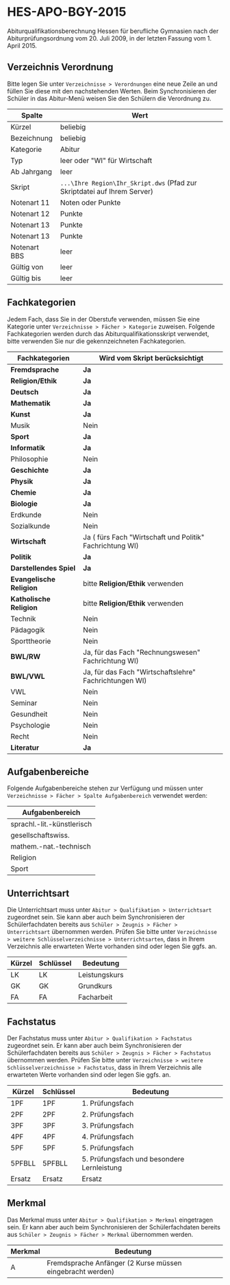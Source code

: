 # HES-APO-BGY-2015

Abiturqualifikationsberechnung Hessen für berufliche Gymnasien nach der Abiturprüfungsordnung vom 20. Juli 2009, in der letzten Fassung vom 1. April 2015.

## Verzeichnis Verordnung

Bitte legen Sie unter ```Verzeichnisse > Verordnungen``` eine neue Zeile an und füllen Sie diese mit den nachstehenden Werten. Beim Synchronisieren der Schüler in das Abitur-Menü weisen Sie den Schülern die Verordnung zu.

| Spalte  | Wert |
|--------------|------------------------------------------|
| Kürzel  | beliebig  |
| Bezeichnung  | beliebig  |
| Kategorie | Abitur  |
| Typ   | leer oder "WI" für Wirtschaft  |
| Ab Jahrgang  | leer |
| Skript  | ```...\Ihre Region\Ihr_Skript.dws``` (Pfad zur Skriptdatei auf Ihrem Server) |
| Notenart 11  | Noten oder Punkte   |
| Notenart 12  | Punkte  |
| Notenart 13  | Punkte  |
| Notenart 13  | Punkte  |
| Notenart BBS | leer |
| Gültig von   | leer |
| Gültig bis   | leer |

## Fachkategorien

Jedem Fach, dass Sie in der Oberstufe verwenden, müssen Sie eine Kategorie unter ```Verzeichnisse > Fächer > Kategorie``` zuweisen.
Folgende Fachkategorien werden durch das Abiturqualifikationsskript verwendet, bitte verwenden Sie nur die gekennzeichneten Fachkategorien.

| Fachkategorien | Wird vom Skript berücksichtigt |
|--|--|
| **Fremdsprache** |**Ja**|
| **Religion/Ethik** |**Ja**|
| **Deutsch** |**Ja**|
| **Mathematik** |**Ja**|
| **Kunst** |**Ja**|
| Musik |Nein|
| **Sport** |**Ja**|
| **Informatik**|**Ja**|
| Philosophie |Nein|
| **Geschichte**|**Ja**|
| **Physik**|**Ja**|
| **Chemie**|**Ja**|
| **Biologie**|**Ja**|
| Erdkunde|Nein|
| Sozialkunde |Nein|
| **Wirtschaft** | Ja ( fürs Fach "Wirtschaft und Politik" Fachrichtung WI) |
| **Politik** |**Ja**|
| **Darstellendes Spiel** |**Ja**|
| **Evangelische Religion** | bitte **Religion/Ethik** verwenden|
| **Katholische Religion**| bitte **Religion/Ethik** verwenden|
| Technik |Nein|
| Pädagogik |Nein|
| Sporttheorie |Nein|
| **BWL/RW**| Ja, für das Fach "Rechnungswesen" Fachrichtung WI) |
| **BWL/VWL** | Ja, für das Fach "Wirtschaftslehre" Fachrichtungen WI) |
| VWL|Nein|
| Seminar |Nein|
| Gesundheit|Nein|
| Psychologie |Nein|
| Recht |Nein|
| **Literatur** |**Ja**|

## Aufgabenbereiche

Folgende Aufgabenbereiche stehen zur Verfügung und müssen unter ```Verzeichnisse > Fächer > Spalte Aufgabenbereich``` verwendet werden:

| Aufgabenbereich  |
|----------------------------|
| sprachl.-lit.-künstlerisch |
| gesellschaftswiss.  |
| mathem.-nat.-technisch  |
| Religion  |
| Sport   |

## Unterrichtsart

Die Unterrichtsart muss unter ```Abitur > Qualifikation > Unterrichtsart``` zugeordnet sein. Sie kann aber auch beim Synchronisieren der Schülerfachdaten bereits aus ```Schüler > Zeugnis > Fächer > Unterrichtsart``` übernommen werden.
Prüfen Sie bitte unter ```Verzeichnisse > weitere Schlüsselverzeichnisse > Unterrichtsarten```,  dass in Ihrem Verzeichnis alle erwarteten Werte vorhanden sind oder legen Sie ggfs. an.

| Kürzel | Schlüssel | Bedeutung  |
|--------|-----------|---------------|
| LK  | LK | Leistungskurs |
| GK  | GK | Grundkurs  |
| FA  | FA | Facharbeit |

## Fachstatus

Der Fachstatus muss unter ```Abitur > Qualifikation > Fachstatus``` zugeordnet sein. Er kann aber auch beim Synchronisieren der Schülerfachdaten bereits aus ```Schüler > Zeugnis > Fächer > Fachstatus``` übernommen werden.
Prüfen Sie bitte unter ```Verzeichnisse > weitere Schlüsselverzeichnisse > Fachstatus```,  dass in Ihrem Verzeichnis alle erwarteten Werte vorhanden sind oder legen Sie ggfs. an.

| Kürzel | Schlüssel | Bedeutung |
|--------|-----------|------------------------------------------|
| 1PF | 1PF  | 1. Prüfungsfach  |
| 2PF | 2PF  | 2. Prüfungsfach  |
| 3PF | 3PF  | 3. Prüfungsfach  |
| 4PF | 4PF  | 4. Prüfungsfach  |
| 5PF | 5PF  | 5. Prüfungsfach  |
| 5PFBLL | 5PFBLL | 5. Prüfungsfach und besondere Lernleistung |
| Ersatz | Ersatz | Ersatz  |

## Merkmal

Das Merkmal muss unter ```Abitur > Qualifikation > Merkmal``` eingetragen sein. Er kann aber auch beim Synchronisieren der Schülerfachdaten bereits aus ```Schüler > Zeugnis > Fächer > Merkmal``` übernommen werden.

| Merkmal | Bedeutung |
|---------|------------------------------------------|
| A  | Fremdsprache Anfänger (2 Kurse müssen eingebracht werden) |
